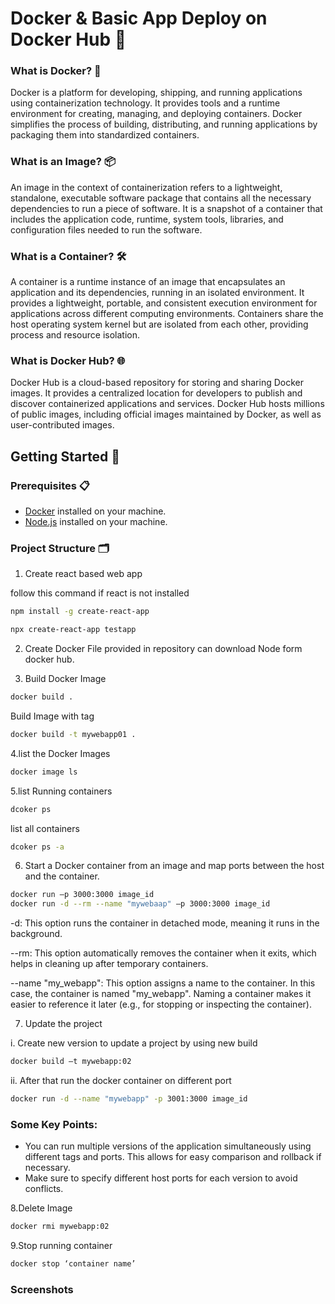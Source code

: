 # Docker & Basic App Deploy on Docker Hub 🚀

### What is Docker? 🐳

Docker is a platform for developing, shipping, and running applications using containerization technology. It provides tools and a runtime environment for creating, managing, and deploying containers. Docker simplifies the process of building, distributing, and running applications by packaging them into standardized containers.

### What is an Image? 📦

An image in the context of containerization refers to a lightweight, standalone, executable software package that contains all the necessary dependencies to run a piece of software. It is a snapshot of a container that includes the application code, runtime, system tools, libraries, and configuration files needed to run the software.

### What is a Container? 🛠️

A container is a runtime instance of an image that encapsulates an application and its dependencies, running in an isolated environment. It provides a lightweight, portable, and consistent execution environment for applications across different computing environments. Containers share the host operating system kernel but are isolated from each other, providing process and resource isolation.

### What is Docker Hub? 🌐

Docker Hub is a cloud-based repository for storing and sharing Docker images. It provides a centralized location for developers to publish and discover containerized applications and services. Docker Hub hosts millions of public images, including official images maintained by Docker, as well as user-contributed images.

## Getting Started 🏁

### Prerequisites 📋

- [Docker](https://www.docker.com/products/docker-desktop) installed on your machine.
- [Node.js](https://nodejs.org/) installed on your machine.

### Project Structure 🗂️

1. Create react based web app

follow this command if react is not installed
```bash
npm install -g create-react-app
```
```bash
npx create-react-app testapp
```
2. Create Docker File provided in repository can download Node form docker hub.

3. Build Docker Image
```bash
docker build .
```
Build Image with tag
```bash
docker build -t mywebapp01 .
```

4.list the Docker Images
```bash
docker image ls
```

5.list Running containers
```bash
dcoker ps
```
list all containers
```bash
dcoker ps -a
```

6. Start a Docker container from an image and map ports between the host and the container.
```bash
docker run –p 3000:3000 image_id
docker run -d --rm --name "mywebaap" –p 3000:3000 image_id
```
-d: This option runs the container in detached mode, meaning it runs in the background.

--rm: This option automatically removes the container when it exits, which helps in cleaning up after temporary containers.

--name "my_webapp": This option assigns a name to the container. In this case, the container is named "my_webapp". Naming a container makes it easier to reference it later (e.g., for stopping or inspecting the container).

7. Update the project
   
i. Create new version to update a project by using new build

```bash
docker build –t mywebapp:02
```

ii. After that run the docker container on different port
```bash
docker run -d --name "mywebapp" -p 3001:3000 image_id
```
### Some Key Points:

* You can run multiple versions of the application simultaneously using different tags and ports. This allows for easy comparison and rollback if necessary.
* Make sure to specify different host ports for each version to avoid conflicts.


8.Delete Image

```bash
docker rmi mywebapp:02
```

9.Stop running container
```bash
docker stop ‘container name’
```

### Screenshots
